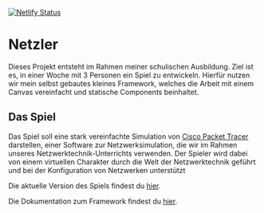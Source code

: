 [![Netlify Status](https://api.netlify.com/api/v1/badges/e39c2ef7-ae80-49ed-a084-6cacabaf3c94/deploy-status)](https://app.netlify.com/sites/netzler/deploys)

# Netzler
Dieses Projekt entsteht im Rahmen meiner schulischen Ausbildung. Ziel ist es, in einer Woche mit 3 Personen ein Spiel zu entwickeln.
Hierfür nutzen wir mein selbst gebautes kleines Framework, welches die Arbeit mit einem Canvas vereinfacht und statische Components beinhaltet.

## Das Spiel
Das Spiel soll eine stark vereinfachte Simulation von [Cisco Packet Tracer](https://www.netacad.com/courses/packet-tracer) darstellen, einer Software zur Netzwerksimulation, die wir im Rahmen unseres Netzwerktechnik-Unterrichts verwenden. Der Spieler wird dabei von einem virtuellen Charakter durch die Welt der Netzwerktechnik geführt und bei der Konfiguration von Netzwerken unterstützt

Die aktuelle Version des Spiels findest du [hier](https://rbz-netzler.de).

Die Dokumentation zum Framework findest du [hier](https://github.com/Madu-de/madu-framework/blob/main/README.md).
